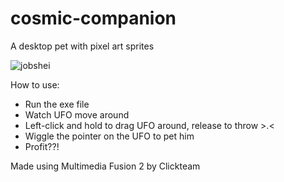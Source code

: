 # cosmic-companion
A desktop pet with pixel art sprites

![jobshei](https://github.com/LMN8R/cosmic-companion/assets/90606029/7dbcd6c8-41cc-4f5d-9261-81f0e81d96f2)

How to use:
- Run the exe file 
- Watch UFO move around
- Left-click and hold to drag UFO around, release to throw >.<
- Wiggle the pointer on the UFO to pet him
- Profit??!

Made using Multimedia Fusion 2 by Clickteam
